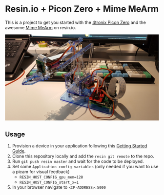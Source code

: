 # Resin.io + Picon Zero + Mime MeArm

This is a project to get you started with the [4tronix Picon Zero][piconzero] and the awesome [Mime MeArm][mearm] on resin.io.

![Alt text](image.jpg?raw=true "Mime MeArm")

## Usage

1. Provision a device in your application following this [Getting Started Guide][resin-get-started].
2. Clone this repository locally and add the `resin git remote` to the repo.
3. Run `git push resin master` and wait for the code to be deployed.
4. Set some `Application config variables` (only needed if you want to use a picam for visual feedback)
    * `RESIN_HOST_CONFIG_gpu_mem=128`
    * `RESIN_HOST_CONFIG_start_x=1`
5. In your browser navigate to `<IP-ADDRESS>:5000`

[piconzero]:http://4tronix.co.uk/piconzero/
[mearm]:http://4tronix.co.uk/piconzero/
[resin-get-started]:https://docs.resin.io/raspberrypi3/python/getting-started/
